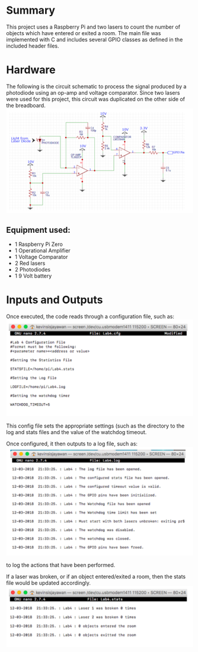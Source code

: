 # Summary
This project uses a Raspberry Pi and two lasers to count the number of objects which have entered or exited a room. The main file was implemented with C and includes several GPIO classes as defined in the included header files.

# Hardware
The following is the circuit schematic to process the signal produced by a photodiode using an op-amp and voltage comparator. Since two lasers were used for this project, this circuit was duplicated on the other side of the breadboard.
![Circuit Schematic](images/schematic.jpg) 

## Equipment used:
- 1 Raspberry Pi Zero
- 1 Operational Amplifier
- 1 Voltage Comparator
- 2 Red lasers
- 2 Photodiodes
- 1 9 Volt battery

# Inputs and Outputs
Once executed, the code reads through a configuration file, such as:
![Sample Config File](images/config.jpg)

This config file sets the appropriate settings (such as the directory to the log and stats files and the value of the watchdog timeout.

Once configured, it then outputs to a log file, such as:
![Sample Log File](images/log.jpg)

to log the actions that have been performed.

If a laser was broken, or if an object entered/exited a room, then the stats file would be updated accordingly.
![Sample Stats File](images/stats.jpg)
